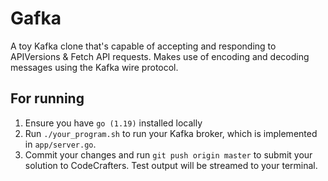 # Gafka

A toy Kafka clone that's capable of accepting and responding to APIVersions & Fetch API requests. Makes use of encoding and decoding messages using the Kafka wire protocol.
<!--You'll also learn about handling the network protocol, event loops, TCP sockets and more.-->

## For running

1. Ensure you have `go (1.19)` installed locally
1. Run `./your_program.sh` to run your Kafka broker, which is implemented in
   `app/server.go`.
1. Commit your changes and run `git push origin master` to submit your solution
   to CodeCrafters. Test output will be streamed to your terminal.
